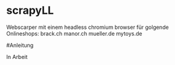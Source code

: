 # scrapyLL

Webscarper mit einem headless chromium browser für golgende Onlineshops:
brack.ch
manor.ch
mueller.de
mytoys.de

#Anleitung

In Arbeit
